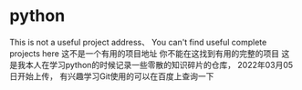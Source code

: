 # python
This is not a useful project address、
You can't find useful complete projects here
这不是一个有用的项目地址
你不能在这找到有用的完整的项目
这是我本人在学习python的时候记录一些零散的知识碎片的仓库，
2022年03月05日开始上传，
有兴趣学习Git使用的可以在百度上查询一下
